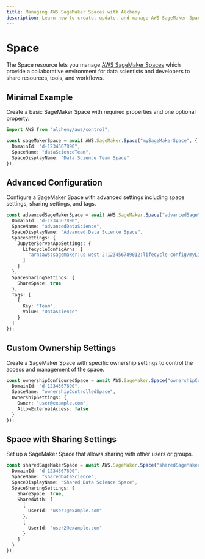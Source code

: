 ```yaml
---
title: Managing AWS SageMaker Spaces with Alchemy
description: Learn how to create, update, and manage AWS SageMaker Spaces using Alchemy Cloud Control.
---
```


# Space

The Space resource lets you manage [AWS SageMaker Spaces](https://docs.aws.amazon.com/sagemaker/latest/userguide/) which provide a collaborative environment for data scientists and developers to share resources, tools, and workflows.

## Minimal Example

Create a basic SageMaker Space with required properties and one optional property.

```ts
import AWS from "alchemy/aws/control";

const sageMakerSpace = await AWS.SageMaker.Space("mySageMakerSpace", {
  DomainId: "d-1234567890",
  SpaceName: "dataScienceTeam",
  SpaceDisplayName: "Data Science Team Space"
});
```

## Advanced Configuration

Configure a SageMaker Space with advanced settings including space settings, sharing settings, and tags.

```ts
const advancedSageMakerSpace = await AWS.SageMaker.Space("advancedSageMakerSpace", {
  DomainId: "d-1234567890",
  SpaceName: "advancedDataScience",
  SpaceDisplayName: "Advanced Data Science Space",
  SpaceSettings: {
    JupyterServerAppSettings: {
      LifecycleConfigArns: [
        "arn:aws:sagemaker:us-west-2:123456789012:lifecycle-config/myLifecycleConfig"
      ]
    }
  },
  SpaceSharingSettings: {
    ShareSpace: true
  },
  Tags: [
    {
      Key: "Team",
      Value: "DataScience"
    }
  ]
});
```

## Custom Ownership Settings

Create a SageMaker Space with specific ownership settings to control the access and management of the space.

```ts
const ownershipConfiguredSpace = await AWS.SageMaker.Space("ownershipConfiguredSpace", {
  DomainId: "d-1234567890",
  SpaceName: "ownershipControlledSpace",
  OwnershipSettings: {
    Owner: "user@example.com",
    AllowExternalAccess: false
  }
});
```

## Space with Sharing Settings

Set up a SageMaker Space that allows sharing with other users or groups.

```ts
const sharedSageMakerSpace = await AWS.SageMaker.Space("sharedSageMakerSpace", {
  DomainId: "d-1234567890",
  SpaceName: "sharedDataScience",
  SpaceDisplayName: "Shared Data Science Space",
  SpaceSharingSettings: {
    ShareSpace: true,
    SharedWith: [
      {
        UserId: "user1@example.com"
      },
      {
        UserId: "user2@example.com"
      }
    ]
  }
});
```